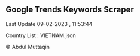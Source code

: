 

## Google Trends Keywords Scraper 
 
Last Update 09-02-2023 , 11:53:44

Country List :
VIETNAM.json



© Abdul Muttaqin 
